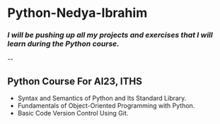 


# Python-Nedya-Ibrahim

### *I will be pushing up all my projects and exercises that I will learn during the Python course.* 
--

 Python Course For **AI23**, ITHS
 --
- Syntax and Semantics of Python and Its Standard Library.
- Fundamentals of Object-Oriented Programming with Python.
- Basic Code Version Control Using Git.


```python



```
